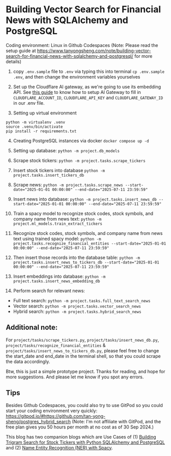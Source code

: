 # Building Vector Search for Financial News with SQLAlchemy and PostgreSQL

Coding environment: Linux in Github Codespaces (Note: Please read the setup guide at https://www.tanyongsheng.com/note/building-vector-search-for-financial-news-with-sqlalchemy-and-postgresql/ for more details)

1. copy `.env.sample` file to `.env` via typing this into terminal `cp .env.sample .env`, and then change the environment variables yourselves

2. Set up the Cloudflare AI gateway, as we're going to use its embedding API. See [this guide](https://developers.cloudflare.com/ai-gateway/get-started/?_gl=1*uflu3q*_gcl_au*NjcxMDgzMDguMTc0NzAxMzYyOA..*_ga*ODYzMmM0YzItMGVkYy00MmU5LThkOGMtN2QwNDU5NmM1ZmUy*_ga_SQCRB0TXZW*czE3NTIzMTU3ODMkbzEkZzEkdDE3NTIzMTU3ODkkajU0JGwwJGgw) to know how to setup AI Gateway to fill in `CLOUDFLARE_ACCOUNT_ID`, `CLOUDFLARE_API_KEY` and `CLOUDFLARE_GATEWAY_ID` in our .env file.

3. Setting up virtual environment

```
python -m virtualenv .venv
source .venv/bin/activate
pip install -r requirements.txt
```

4. Creating PostgreSQL instances via docker `docker compose up -d`

5. Setting up database: `python -m project.db_models`

6. Scrape stock tickers: `python -m project.tasks.scrape_tickers`

7. Insert stock tickers into database `python -m project.tasks.insert_tickers_db`

8. Scrape news: `python -m project.tasks.scrape_news --start-date="2025-01-01 00:00:00" --end-date="2025-07-11 23:59:59"`

9. Insert news into database: `python -m project.tasks.insert_news_db --start-date="2025-01-01 00:00:00" --end-date="2025-07-11 23:59:59"`

10. Train a spacy model to recognize stock codes, stock symbols, and company name from news text: `python -m project.ml_models.train_extract_tickers`

11. Recognize stock codes, stock symbols, and company name from news text using trained spacy model: `python -m project.tasks.recognize_financial_entities --start-date="2025-01-01 00:00:00" --end-date="2025-07-11 23:59:59"`

12. Then insert those records into the database table: `python -m project.tasks.insert_news_to_tickers_db --start-date="2025-01-01 00:00:00" --end-date="2025-07-11 23:59:59"`

13. Insert embeddings into database: `python -m project.tasks.insert_news_embedding_db`

14. Perform search for relevant news:
- Full text search: `python -m project.tasks.full_text_search_news`
- Vector search: `python -m project.tasks.vector_search_news`
- Hybrid search: `python -m project.tasks.hybrid_search_news`

## Additional note:

For `project/tasks/scrape_tickers.py`, `project/tasks/insert_news_db.py`, `project/tasks/recognize_financial_entities` & `project/tasks/insert_news_to_tickers_db.py`, please feel free to change the start_date and end_date in the terminal shell, so that you could scrape the data accordingly.

Btw, this is just a simple prototype project. Thanks for reading, and hope for more suggestions. And please let me know if you spot any errors.

## Tips
Besides Github Codespaces, you could also try to use GitPod so you could start your coding environment very quickly: https://gitpod.io/#https://github.com/tan-yong-sheng/postgres_hybrid_search (Note: I'm not affiliate with GitPod, and the free plan gives you 50 hours per month at no cost as of 30 Sep 2024.)

This blog has two companion blogs which are Use Cases of (1) [Building Trigram Search for Stock Tickers with Python SQLAlchemy and PostgreSQL](https://www.tanyongsheng.com/note/building-trigram-search-for-stock-tickers-with-python-sqlalchemy-and-postgresql/) and (2) [Name Entity Recognition (NER) with Spacy](https://www.tanyongsheng.com/note/use-cases-of-name-entity-recognition-ner-with-spacy/).
